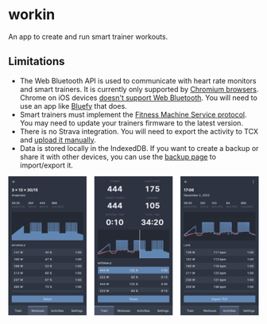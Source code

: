 # workin
An app to create and run smart trainer workouts.

## Limitations
- The Web Bluetooth API is used to communicate with heart rate monitors and smart trainers. It is currently only supported by [Chromium browsers](https://developer.mozilla.org/en-US/docs/Web/API/Web_Bluetooth_API#browser_compatibility). Chrome on iOS devices [doesn't support Web Bluetooth](https://support.google.com/chrome/answer/6362090?hl=en&co=GENIE.Platform%3DiOS). You will need to use an app like [Bluefy](https://apps.apple.com/us/app/bluefy-web-ble-browser/id1492822055) that does.
- Smart trainers must implement the [Fitness Machine Service protocol](https://www.bluetooth.com/specifications/specs/fitness-machine-service-1-0/). You may need to update your trainers firmware to the latest version.
- There is no Strava integration. You will need to export the activity to TCX and [upload it manually](https://www.strava.com/upload/select).
- Data is stored locally in the IndexedDB. If you want to create a backup or share it with other devices, you can use the [backup page](https://workin.smolka.dev/backup) to import/export it.

![screenshots](docs/screenshots.png)
